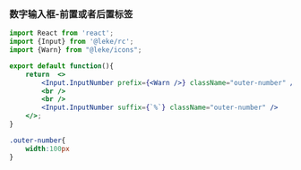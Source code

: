 <!--
 * @Description: 
 * @Author: linchaoting
 * @Date: 2020-11-13 16:16:51
 * @LastEditTime: 2021-03-02 15:52:10
-->
### 数字输入框-前置或者后置标签
```jsx
import React from 'react';
import {Input} from '@leke/rc';
import {Warn} from "@leke/icons";

export default function(){
    return  <>
        <Input.InputNumber prefix={<Warn />} className="outer-number" />
        <br />
        <br />
        <Input.InputNumber suffix={`%`} className="outer-number" />
    </>;
}
```
```css
.outer-number{
    width:100px
}
```